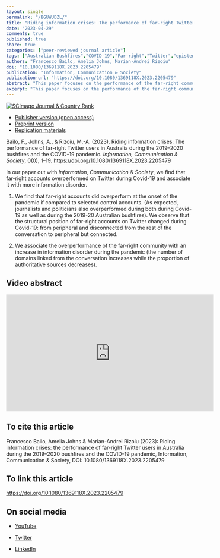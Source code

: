 ```yaml
---
layout: single
permalink: "/BGUWUDZL/"
title: "Riding information crises: The performance of far-right Twitter users in Australia during the 2019–2020 bushfires and the COVID-19 pandemic"
date: "2023-04-29"
comments: true
published: true
share: true
categories: ["peer-reviewed journal article"]
tags: ["Australian Bushfires","COVID-19","Far-right","Twitter","epistemic crisis","information crisis"]
authors: "Francesco Bailo, Amelia Johns, Marian-Andrei Rizoiu"
doi: "10.1080/1369118X.2023.2205479"
publication: "Information, Communication & Society"
publication-url: "https://doi.org/10.1080/1369118X.2023.2205479"
abstract: "This paper focuses on the performance of the far-right community in the Australian Twittersphere during two information crises: the 2019–2020 Australian bushfires and the early months of the 2020 COVID-19 pandemic. Using a mixed method approach to analysing the performance of far-right accounts active in both crises and using an information disorder index to estimate the quality of information being shared on Twitter during the two events, we found that far-right accounts moved from the periphery of these disaster-driven conversations during the Australian bushfires to assume a more central location during the COVID-19 pandemic. We argue that an increase in information disorder and overperformance of far-right accounts during COVID-19 is suggestive of an association between the two, which warrants further investigation."
excerpt: "This paper focuses on the performance of the far-right community in the Australian Twittersphere during two information crises: the 2019–2020 Australian bushfires and the early months of the 2020 COVID-19 pandemic."
---
```


<a href="https://www.scimagojr.com/journalsearch.php?q=200147110&amp;tip=sid&amp;exact=no" title="SCImago Journal &amp; Country Rank"><img border="0" src="https://www.scimagojr.com/journal_img.php?id=200147110" alt="SCImago Journal &amp; Country Rank"  /></a>

* [Publisher version (open access)](https://doi.org/10.1080/1369118X.2023.2205479) 
* [Preprint version](https://ssrn.com/abstract=4424096) 
* [Replication materials](https://doi.org/10.7910/DVN/QN1LUZ)

Bailo, F., Johns, A., & Rizoiu, M.-A. (2023). Riding information crises: The performance of far-right Twitter users in Australia during the 2019–2020 bushfires and the COVID-19 pandemic. *Information, Communication & Society*, 0(0), 1–19. https://doi.org/10.1080/1369118X.2023.2205479


In our paper out with *Information, Communication & Society*, we find that far-right accounts overperformed on Twitter during Covid-19 and associate it with more information disorder.

1. We find that far-right accounts did overperform at the onset of the pandemic if compared to selected control accounts. (As expected, journalists and politicians also overperformed during both during Covid-19 as well as during the 2019-20 Australian bushfires). We observe that the structural position of far-right accounts on Twitter changed during Covid-19: from peripheral and disconnected from the rest of the conversation to peripheral but connected.

2. We associate the overperformance of the far-right community with an increase in information disorder during the pandemic (the number of domains linked from the conversation increases while the proportion of authoritative sources decreases).

## Video abstract

<iframe width="560" height="315"
src="https://www.youtube.com/embed/XxOh8UOKgmQ" title="YouTube video
player" frameborder="0" allow="accelerometer; autoplay;
clipboard-write; encrypted-media; gyroscope; picture-in-picture;
web-share" allowfullscreen></iframe>

## To cite this article

Francesco Bailo, Amelia Johns &
Marian-Andrei Rizoiu (2023): Riding information crises: the
performance of far-right Twitter users in Australia during the
2019–2020 bushfires and the COVID-19 pandemic, Information,
Communication & Society, DOI: 10.1080/1369118X.2023.2205479 

## To link this article

https://doi.org/10.1080/1369118X.2023.2205479

## On social media 

* [YouTube](/2023/05/08/youtube-riding-informaton-crisis/)

* [Twitter](/2023/05/01/twitter-riding-informaton-crisis/)

* [LinkedIn](/2023/05/01/linkedin-riding-informaton-crisis/)

